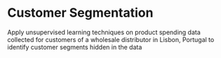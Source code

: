 # Customer Segmentation
 Apply unsupervised learning techniques on product spending data collected for customers of a wholesale distributor in Lisbon, Portugal to identify customer segments hidden in the data
